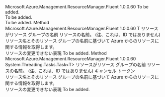 <Type Name="ISupportsGettingByResourceGroup&lt;T&gt;" FullName="Microsoft.Azure.Management.ResourceManager.Fluent.Core.CollectionActions.ISupportsGettingByResourceGroup&lt;T&gt;">
  <TypeSignature Language="C#" Value="public interface ISupportsGettingByResourceGroup&lt;T&gt;" />
  <TypeSignature Language="ILAsm" Value=".class public interface auto ansi abstract ISupportsGettingByResourceGroup`1&lt;T&gt;" />
  <TypeSignature Language="DocId" Value="T:Microsoft.Azure.Management.ResourceManager.Fluent.Core.CollectionActions.ISupportsGettingByResourceGroup`1" />
  <TypeSignature Language="VB.NET" Value="Public Interface ISupportsGettingByResourceGroup(Of T)" />
  <TypeSignature Language="F#" Value="type ISupportsGettingByResourceGroup&lt;'T&gt; = interface" />
  <AssemblyInfo>
    <AssemblyName>Microsoft.Azure.Management.ResourceManager.Fluent</AssemblyName>
    <AssemblyVersion>1.0.0.60</AssemblyVersion>
  </AssemblyInfo>
  <TypeParameters>
    <TypeParameter Name="T" />
  </TypeParameters>
  <Interfaces />
  <Docs>
    <typeparam name="T">To be added.</typeparam>
    <summary>To be added.</summary>
    <remarks>To be added.</remarks>
  </Docs>
  <Members>
    <Member MemberName="GetByResourceGroup">
      <MemberSignature Language="C#" Value="public T GetByResourceGroup (string resourceGroupName, string name);" />
      <MemberSignature Language="ILAsm" Value=".method public hidebysig newslot virtual instance !T GetByResourceGroup(string resourceGroupName, string name) cil managed" />
      <MemberSignature Language="DocId" Value="M:Microsoft.Azure.Management.ResourceManager.Fluent.Core.CollectionActions.ISupportsGettingByResourceGroup`1.GetByResourceGroup(System.String,System.String)" />
      <MemberSignature Language="VB.NET" Value="Public Function GetByResourceGroup (resourceGroupName As String, name As String) As T" />
      <MemberSignature Language="F#" Value="abstract member GetByResourceGroup : string * string -&gt; 'T" Usage="iSupportsGettingByResourceGroup.GetByResourceGroup (resourceGroupName, name)" />
      <MemberType>Method</MemberType>
      <AssemblyInfo>
        <AssemblyName>Microsoft.Azure.Management.ResourceManager.Fluent</AssemblyName>
        <AssemblyVersion>1.0.0.60</AssemblyVersion>
      </AssemblyInfo>
      <ReturnValue>
        <ReturnType>T</ReturnType>
      </ReturnValue>
      <Parameters>
        <Parameter Name="resourceGroupName" Type="System.String" />
        <Parameter Name="name" Type="System.String" />
      </Parameters>
      <Docs>
        <param name="resourceGroupName">リソースがリソース グループの名前</param>
        <param name="name">リソースの名前。 (注、これは、ID ではありません)</param>
        <summary>
            リソース名とそのリソース グループの名前に基づいて Azure からのリソースに関する情報を取得します。
            </summary>
        <returns>リソースの変更できない表現</returns>
        <remarks>To be added.</remarks>
      </Docs>
    </Member>
    <Member MemberName="GetByResourceGroupAsync">
      <MemberSignature Language="C#" Value="public System.Threading.Tasks.Task&lt;T&gt; GetByResourceGroupAsync (string resourceGroupName, string name, System.Threading.CancellationToken cancellationToken = null);" />
      <MemberSignature Language="ILAsm" Value=".method public hidebysig newslot virtual instance class System.Threading.Tasks.Task`1&lt;!T&gt; GetByResourceGroupAsync(string resourceGroupName, string name, valuetype System.Threading.CancellationToken cancellationToken) cil managed" />
      <MemberSignature Language="DocId" Value="M:Microsoft.Azure.Management.ResourceManager.Fluent.Core.CollectionActions.ISupportsGettingByResourceGroup`1.GetByResourceGroupAsync(System.String,System.String,System.Threading.CancellationToken)" />
      <MemberSignature Language="F#" Value="abstract member GetByResourceGroupAsync : string * string * System.Threading.CancellationToken -&gt; System.Threading.Tasks.Task&lt;'T&gt;" Usage="iSupportsGettingByResourceGroup.GetByResourceGroupAsync (resourceGroupName, name, cancellationToken)" />
      <MemberType>Method</MemberType>
      <AssemblyInfo>
        <AssemblyName>Microsoft.Azure.Management.ResourceManager.Fluent</AssemblyName>
        <AssemblyVersion>1.0.0.60</AssemblyVersion>
      </AssemblyInfo>
      <ReturnValue>
        <ReturnType>System.Threading.Tasks.Task&lt;T&gt;</ReturnType>
      </ReturnValue>
      <Parameters>
        <Parameter Name="resourceGroupName" Type="System.String" />
        <Parameter Name="name" Type="System.String" />
        <Parameter Name="cancellationToken" Type="System.Threading.CancellationToken" />
      </Parameters>
      <Docs>
        <param name="resourceGroupName">リソースがリソース グループの名前</param>
        <param name="name">リソースの名前。 (注、これは、ID ではありません)</param>
        <param name="cancellationToken">キャンセル トークン</param>
        <summary>
            リソース名とそのリソース グループの名前に基づいて Azure からのリソースに関する情報を取得します。
            </summary>
        <returns>リソースの変更できない表現</returns>
        <remarks>To be added.</remarks>
      </Docs>
    </Member>
  </Members>
</Type>